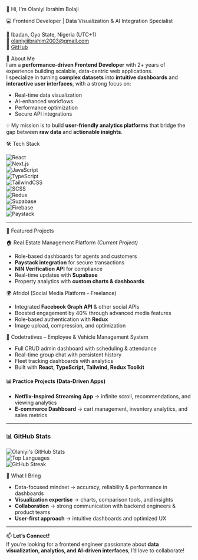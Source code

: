 👋 Hi, I'm Olaniyi Ibrahim Bolaji  

💻 Frontend Developer | Data Visualization & AI Integration Specialist  

📍 Ibadan, Oyo State, Nigeria (UTC+1)  
📧 olaniyiiibrahim2003@gmail.com  
🔗 [GitHub](https://github.com/Olaniyiibrahim) 




 🚀 About Me  
I am a **performance-driven Frontend Developer** with 2+ years of experience building scalable, data-centric web applications.  
I specialize in turning **complex datasets** into **intuitive dashboards** and **interactive user interfaces**, with a strong focus on:  
- Real-time data visualization  
- AI-enhanced workflows  
- Performance optimization  
- Secure API integrations  

💡 My mission is to build **user-friendly analytics platforms** that bridge the gap between **raw data** and **actionable insights**.  



🛠️ Tech Stack  

![React](https://img.shields.io/badge/React-20232A?style=for-the-badge&logo=react&logoColor=61DAFB)  
![Next.js](https://img.shields.io/badge/Next.js-000000?style=for-the-badge&logo=nextdotjs&logoColor=white)  
![JavaScript](https://img.shields.io/badge/JavaScript-323330?style=for-the-badge&logo=javascript&logoColor=F7DF1E)  
![TypeScript](https://img.shields.io/badge/TypeScript-007ACC?style=for-the-badge&logo=typescript&logoColor=white)  
![TailwindCSS](https://img.shields.io/badge/Tailwind_CSS-38B2AC?style=for-the-badge&logo=tailwind-css&logoColor=white)  
![SCSS](https://img.shields.io/badge/SCSS-CC6699?style=for-the-badge&logo=sass&logoColor=white)  
![Redux](https://img.shields.io/badge/Redux-593D88?style=for-the-badge&logo=redux&logoColor=white)  
![Supabase](https://img.shields.io/badge/Supabase-3ECF8E?style=for-the-badge&logo=supabase&logoColor=white)  
![Firebase](https://img.shields.io/badge/Firebase-FFCA28?style=for-the-badge&logo=firebase&logoColor=black)  
![Paystack](https://img.shields.io/badge/Paystack-0A0A0A?style=for-the-badge&logo=paystack&logoColor=00C3F7)  

---

📌 Featured Projects  

🏠 Real Estate Management Platform *(Current Project)*  
- Role-based dashboards for agents and customers  
- **Paystack integration** for secure transactions  
- **NIN Verification API** for compliance  
- Real-time updates with **Supabase**  
- Property analytics with **custom charts & dashboards**  

🌍 Afridol (Social Media Platform - Freelance)  
- Integrated **Facebook Graph API** & other social APIs  
- Boosted engagement by 40% through advanced media features  
- Role-based authentication with **Redux**  
- Image upload, compression, and optimization  

 🏢 Codetratives – Employee & Vehicle Management System  
- Full CRUD admin dashboard with scheduling & attendance  
- Real-time group chat with persistent history  
- Fleet tracking dashboards with analytics  
- Built with **React, TypeScript, Tailwind, Redux Toolkit**  

#### 📊 Practice Projects (Data-Driven Apps)  
- **Netflix-Inspired Streaming App** → infinite scroll, recommendations, and viewing analytics  
- **E-commerce Dashboard** → cart management, inventory analytics, and sales metrics  

---

### 📊 GitHub Stats  

![Olaniyi's GitHub Stats](https://github-readme-stats.vercel.app/api?username=Olaniyiibrahim&show_icons=true&theme=radical)  
![Top Languages](https://github-readme-stats.vercel.app/api/top-langs/?username=Olaniyiibrahim&layout=compact&theme=radical)  
![GitHub Streak](https://streak-stats.demolab.com/?user=Olaniyiibrahim&theme=radical)  


 🌟 What I Bring  
- Data-focused mindset → accuracy, reliability & performance in dashboards  
- **Visualization expertise** → charts, comparison tools, and insights  
- **Collaboration** → strong communication with backend engineers & product teams  
- **User-first approach** → intuitive dashboards and optimized UX  

---

📫 **Let’s Connect!**  
If you’re looking for a frontend engineer passionate about **data visualization, analytics, and AI-driven interfaces**, I’d love to collaborate!  
